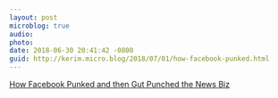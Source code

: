 ```yaml
---
layout: post
microblog: true
audio: 
photo: 
date: 2018-06-30 20:41:42 -0800
guid: http://kerim.micro.blog/2018/07/01/how-facebook-punked.html
---
```

[How Facebook Punked and then Gut Punched the News Biz](https://talkingpointsmemo.com/edblog/how-facebook-punked-and-then-gut-punched-the-news-biz)
